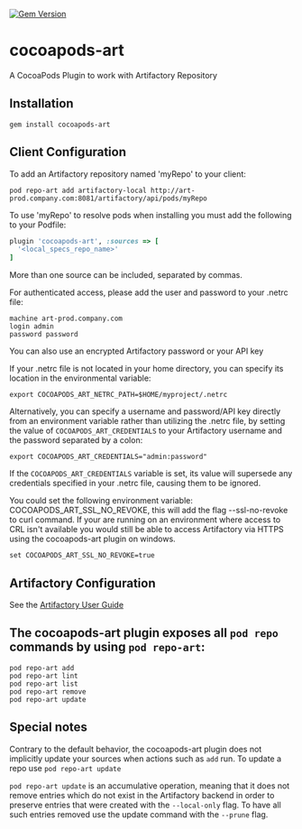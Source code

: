 [![Gem Version](https://badge.fury.io/rb/cocoapods-art.svg)](https://badge.fury.io/rb/cocoapods-art)

# cocoapods-art
A CocoaPods Plugin to work with Artifactory Repository

## Installation
`gem install cocoapods-art`

## Client Configuration
To add an Artifactory repository named 'myRepo' to your client:
```
pod repo-art add artifactory-local http://art-prod.company.com:8081/artifactory/api/pods/myRepo
```

To use 'myRepo' to resolve pods when installing you must add the following to your Podfile:
```ruby
plugin 'cocoapods-art', :sources => [
  '<local_specs_repo_name>'    
] 
```
More than one source can be included, separated by commas.

For authenticated access, please add the user and password to your .netrc file:
```
machine art-prod.company.com
login admin
password password
```
You can also use an encrypted Artifactory password or your API key

If your .netrc file is not located in your home directory, you can specify its location in the environmental variable:
```
export COCOAPODS_ART_NETRC_PATH=$HOME/myproject/.netrc
```

Alternatively, you can specify a username and password/API key directly from an environment variable rather than utilizing the .netrc file, by setting the value of `COCOAPODS_ART_CREDENTIALS` to your Artifactory username and the password separated by a colon:

```
export COCOAPODS_ART_CREDENTIALS="admin:password"
````

If the `COCOAPODS_ART_CREDENTIALS` variable is set, its value will supersede any credentials specified in your .netrc file, causing them to be ignored.

You could set the following environment variable: COCOAPODS_ART_SSL_NO_REVOKE, this will add the flag --ssl-no-revoke to curl command.
If your are running on an environment where access to CRL isn't available you would still be able to access Artifactory via HTTPS using the cocoapods-art plugin on windows.
```
set COCOAPODS_ART_SSL_NO_REVOKE=true
```

## Artifactory Configuration
See the [Artifactory User Guide](https://www.jfrog.com/confluence/display/RTF/CocoaPods+Repositories)

## The cocoapods-art plugin exposes all `pod repo` commands  by using `pod repo-art`:
```
pod repo-art add
pod repo-art lint
pod repo-art list
pod repo-art remove
pod repo-art update
```
## Special notes
Contrary to the default behavior, the cocoapods-art plugin does not implicitly update your sources when actions such as `add` run. 
To update a repo use  `pod repo-art update`

`pod repo-art update` is an accumulative operation, meaning that it does not remove entries which do not exist in the Artifactory backend in order to preserve entries that were created with the `--local-only` flag. To have all such entries removed use the update command with the `--prune` flag.
